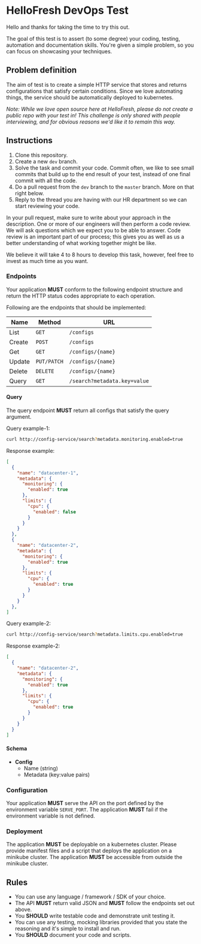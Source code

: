 # HelloFresh DevOps Test

Hello and thanks for taking the time to try this out.

The goal of this test is to assert (to some degree) your coding, testing, automation and documentation skills. You're given a simple problem, so you can focus on showcasing your techniques.

## Problem definition

The aim of test is to create a simple HTTP service that stores and returns configurations that satisfy certain conditions.
Since we love automating things, the service should be automatically deployed to kubernetes.

_Note: While we love open source here at HelloFresh, please do not create a public repo with your test in! This challenge is only shared with people interviewing, and for obvious reasons we'd like it to remain this way._

## Instructions

1. Clone this repository.
2. Create a new `dev` branch.
3. Solve the task and commit your code. Commit often, we like to see small commits that build up to the end result of your test, instead of one final commit with all the code.
4. Do a pull request from the `dev` branch to the `master` branch. More on that right below.
5. Reply to the thread you are having with our HR department so we can start reviewing your code.

In your pull request, make sure to write about your approach in the description. One or more of our engineers will then perform a code review.
We will ask questions which we expect you to be able to answer. Code review is an important part of our process;
this gives you as well as us a better understanding of what working together might be like.

We believe it will take 4 to 8 hours to develop this task, however, feel free to invest as much time as you want.

### Endpoints

Your application **MUST** conform to the following endpoint structure and return the HTTP status codes appropriate to each operation.

Following are the endpoints that should be implemented:

| Name   | Method      | URL
| ---    | ---         | ---
| List   | `GET`       | `/configs`
| Create | `POST`      | `/configs`
| Get    | `GET`       | `/configs/{name}`
| Update | `PUT/PATCH` | `/configs/{name}`
| Delete | `DELETE`    | `/configs/{name}`
| Query  | `GET`       | `/search?metadata.key=value`

#### Query

The query endpoint **MUST** return all configs that satisfy the query argument.

Query example-1:

```sh
curl http://config-service/search?metadata.monitoring.enabled=true
```

Response example:

```json
[
  {
    "name": "datacenter-1",
    "metadata": {
      "monitoring": {
        "enabled": true
      },
      "limits": {
        "cpu": {
          "enabled": false
        }
      }
    }
  },
  {
    "name": "datacenter-2",
    "metadata": {
      "monitoring": {
        "enabled": true
      },
      "limits": {
        "cpu": {
          "enabled": true
        }
      }
    }
  },
]
```


Query example-2:

```sh
curl http://config-service/search?metadata.limits.cpu.enabled=true
```

Response example-2:

```json
[
  {
    "name": "datacenter-2",
    "metadata": {
      "monitoring": {
        "enabled": true
      },
      "limits": {
        "cpu": {
          "enabled": true
        }
      }
    }
  }
]
```

#### Schema

- **Config**
  - Name (string)
  - Metadata (key:value pairs)

### Configuration

Your application **MUST** serve the API on the port defined by the environment variable `SERVE_PORT`.
The application **MUST** fail if the environment variable is not defined.

### Deployment

The application **MUST** be deployable on a kubernetes cluster. Please provide manifest files and a script that deploys the application on a minikube cluster.
The application **MUST** be accessible from outside the minikube cluster.

## Rules

- You can use any language / framework / SDK of your choice.
- The API **MUST** return valid JSON and **MUST** follow the endpoints set out above.
- You **SHOULD** write testable code and demonstrate unit testing it.
- You can use any testing, mocking libraries provided that you state the reasoning and it's simple to install and run.
- You **SHOULD** document your code and scripts.
